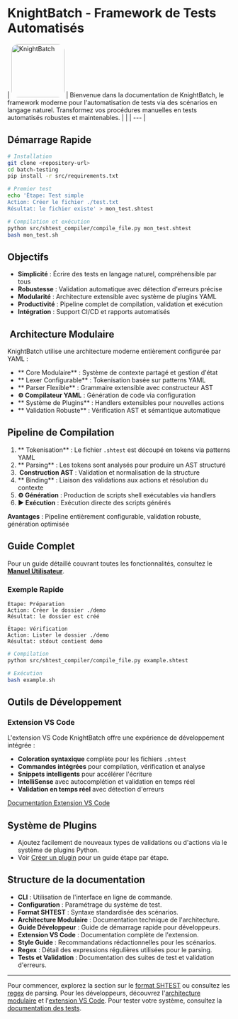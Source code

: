 
# KnightBatch - Framework de Tests Automatisés

| <img src="/batch-testing/assets/logo.png" alt="KnightBatch" width="120" style="border-radius: 15px;"/> | Bienvenue dans la documentation de KnightBatch, le framework moderne pour l'automatisation de tests via des scénarios en langage naturel. Transformez vos procédures manuelles en tests automatisés robustes et maintenables. |
|  | --- |

##  Démarrage Rapide

```bash
# Installation
git clone <repository-url>
cd batch-testing
pip install -r src/requirements.txt

# Premier test
echo 'Étape: Test simple
Action: Créer le fichier ./test.txt
Résultat: le fichier existe' > mon_test.shtest

# Compilation et exécution
python src/shtest_compiler/compile_file.py mon_test.shtest
bash mon_test.sh
```

## Objectifs

- **Simplicité** : Écrire des tests en langage naturel, compréhensible par tous
- **Robustesse** : Validation automatique avec détection d'erreurs précise
- **Modularité** : Architecture extensible avec système de plugins YAML
- **Productivité** : Pipeline complet de compilation, validation et exécution
- **Intégration** : Support CI/CD et rapports automatisés

## ️ Architecture Modulaire

KnightBatch utilise une architecture moderne entièrement configurée par YAML :

- ** Core Modulaire** : Système de contexte partagé et gestion d'état
- ** Lexer Configurable** : Tokenisation basée sur patterns YAML
- ** Parser Flexible** : Grammaire extensible avec constructeur AST
- **⚙️ Compilateur YAML** : Génération de code via configuration
- ** Système de Plugins** : Handlers extensibles pour nouvelles actions
- ** Validation Robuste** : Vérification AST et sémantique automatique

##  Pipeline de Compilation

1. ** Tokenisation** : Le fichier `.shtest` est découpé en tokens via patterns YAML
2. ** Parsing** : Les tokens sont analysés pour produire un AST structuré
3. **️ Construction AST** : Validation et normalisation de la structure
4. ** Binding** : Liaison des validations aux actions et résolution du contexte
5. **⚙️ Génération** : Production de scripts shell exécutables via handlers
6. **▶️ Exécution** : Exécution directe des scripts générés

**Avantages** : Pipeline entièrement configurable, validation robuste, génération optimisée

##  Guide Complet

Pour un guide détaillé couvrant toutes les fonctionnalités, consultez le **[Manuel Utilisateur](user_manual.md)**.

### Exemple Rapide

```shtest
Étape: Préparation
Action: Créer le dossier ./demo
Résultat: le dossier est créé

Étape: Vérification
Action: Lister le dossier ./demo
Résultat: stdout contient demo
```

```bash
# Compilation
python src/shtest_compiler/compile_file.py example.shtest

# Exécution
bash example.sh
```

## Outils de Développement

### Extension VS Code
L'extension VS Code KnightBatch offre une expérience de développement intégrée :
- **Coloration syntaxique** complète pour les fichiers `.shtest`
- **Commandes intégrées** pour compilation, vérification et analyse
- **Snippets intelligents** pour accélérer l'écriture
- **IntelliSense** avec autocomplétion et validation en temps réel
- **Validation en temps réel** avec détection d'erreurs

[ Documentation Extension VS Code](vscode_extension.md)

## Système de Plugins

- Ajoutez facilement de nouveaux types de validations ou d'actions via le système de plugins Python.
- Voir [Créer un plugin](../creer_plugin.md) pour un guide étape par étape.

## Structure de la documentation

- **CLI** : Utilisation de l'interface en ligne de commande.
- **Configuration** : Paramétrage du système de test.
- **Format SHTEST** : Syntaxe standardisée des scénarios.
- **Architecture Modulaire** : Documentation technique de l'architecture.
- **Guide Développeur** : Guide de démarrage rapide pour développeurs.
- **Extension VS Code** : Documentation complète de l'extension.
- **Style Guide** : Recommandations rédactionnelles pour les scénarios.
- **Regex** : Détail des expressions régulières utilisées pour le parsing.
- **Tests et Validation** : Documentation des suites de test et validation d'erreurs.

---

Pour commencer, explorez la section sur le [format SHTEST](shtest_format.md) ou consultez les [regex](regex_documentation.md) de parsing. Pour les développeurs, découvrez l'[architecture modulaire](modular_architecture.md) et l'[extension VS Code](vscode_extension.md). Pour tester votre système, consultez la [documentation des tests](testing_and_validation.md).

